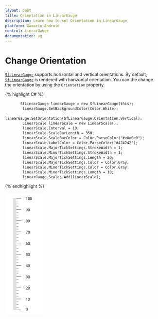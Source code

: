 ```yaml
---
layout: post
title: Orientation in LinearGauge
description: Learn how to set Orientation in LinearGauge
platform: Xamarin.Android
control: LinearGauge
documentation: ug
---
```

# Change Orientation

[`SfLinearGauge`](https://help.syncfusion.com/cr/cref_files/xamarin-android/sfgauge/Syncfusion.SfGauge.Android~Com.Syncfusion.Gauges.SfLinearGauge.SfLinearGauge.html) supports horizontal and vertical orientations. By default, [`SfLinearGauge`](https://help.syncfusion.com/cr/cref_files/xamarin-android/sfgauge/Syncfusion.SfGauge.Android~Com.Syncfusion.Gauges.SfLinearGauge.SfLinearGauge.html) is rendered with horizontal orientation. You can the change the orientation by using the `Orientation` property. 

{% highlight C# %}

           SfLinearGauge linearGauge = new SfLinearGauge(this);
            linearGauge.SetBackgroundColor(Color.White);
            linearGauge.SetOrientation(SfLinearGauge.Orientation.Vertical);
            LinearScale linearScale = new LinearScale();
            linearScale.Interval = 10;
            linearScale.ScaleBarLength = 350;
            linearScale.ScaleBarColor = Color.ParseColor("#e0e0e0");
            linearScale.LabelColor = Color.ParseColor("#424242");
            linearScale.MajorTickSettings.StrokeWidth = 1;
            linearScale.MinorTickSettings.StrokeWidth = 1;
            linearScale.MajorTickSettings.Length = 20;
            linearScale.MajorTickSettings.Color = Color.Gray;
            linearScale.MinorTickSettings.Color = Color.Gray;
            linearScale.MinorTickSettings.Length = 10;
            linearGauge.Scales.Add(linearScale);


{% endhighlight %}

![](change_orientation/orientaion.png)
